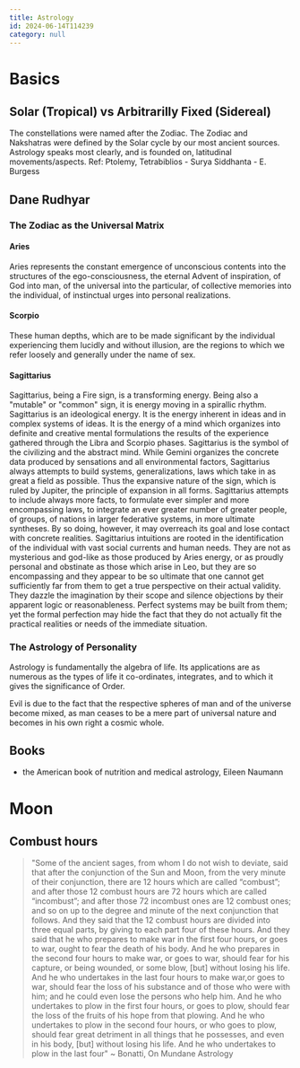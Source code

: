 ```yaml
---
title: Astrology
id: 2024-06-14T114239
category: null
---
```


# Basics

## Solar (Tropical) vs Arbitrarilly Fixed (Sidereal)

The constellations were named after the Zodiac. The Zodiac and Nakshatras were defined by the Solar cycle by our most ancient sources. Astrology speaks most clearly, and is founded on, latitudinal movements/aspects. Ref: Ptolemy, Tetrabiblios - Surya Siddhanta - E. Burgess

## Dane Rudhyar

### The Zodiac as the Universal Matrix

#### Aries

Aries represents the constant emergence of unconscious contents into the structures of the ego-consciousness, the eternal Advent of inspiration, of God into man, of the universal into the particular, of collective memories into the individual, of instinctual urges into personal realizations.

#### Scorpio

These human depths, which are to be made significant by the individual experiencing them lucidly and without illusion, are the regions to which we refer loosely and generally under the name of sex.

#### Sagittarius
Sagittarius, being a Fire sign, is a transforming energy. Being also a "mutable" or "common" sign, it is energy moving in a spirallic rhythm. Sagittarius is an ideological energy. It is the energy inherent in ideas and in complex systems of ideas. It is the energy of a mind which organizes into definite and creative mental formulations the results of the experience gathered through the Libra and Scorpio phases. Sagittarius is the symbol of the civilizing and the abstract mind. While Gemini organizes the concrete data produced by sensations and all environmental factors, Sagittarius always attempts to build systems, generalizations, laws which take in as great a field as possible. Thus the expansive nature of the sign, which is ruled by Jupiter, the principle of expansion in all forms. Sagittarius attempts to include always more facts, to formulate ever simpler and more encompassing laws, to integrate an ever greater number of greater people, of groups, of nations in larger federative systems, in more ultimate syntheses. By so doing, however, it may overreach its goal and lose contact with concrete realities. Sagittarius intuitions are rooted in the identification of the individual with vast social currents and human needs. They are not as mysterious and god-like as those produced by Aries energy, or as proudly personal and obstinate as those which arise in Leo, but they are so encompassing and they appear to be so ultimate that one cannot get sufficiently far from them to get a true perspective on their actual validity. They dazzle the imagination by their scope and silence objections by their apparent logic or reasonableness. Perfect systems may be built from them; yet the formal perfection may hide the fact that they do not actually fit the practical realities or needs of the immediate situation.


### The Astrology of Personality 

Astrology is fundamentally the algebra of life.
Its applications are as numerous as the types of life it co-ordinates, integrates, and to which it gives the significance of Order.

Evil is due to the fact that the respective spheres of man and of the universe become mixed, as man ceases to be a mere part of universal nature and becomes in his own right a cosmic whole.

## Books

- the American book of nutrition and medical astrology, Eileen Naumann

# Moon

## Combust hours

> "Some of the ancient sages, from whom I do not wish to deviate, said
> that after the conjunction of the Sun and Moon, from the very minute
> of their conjunction, there are 12 hours which are called “combust”;
> and after those 12 combust hours are 72 hours which are called
> “incombust”; and after those 72 incombust ones are 12 combust ones;
> and so on up to the degree and minute of the next conjunction that
> follows. And they said that the 12 combust hours are divided into
> three equal parts, by giving to each part four of these hours. And
> they said that he who prepares to make war in the first four hours, or
> goes to war, ought to fear the death of his body. And he who prepares
> in the second four hours to make war, or goes to war, should fear for
> his capture, or being wounded, or some blow, [but] without losing his
> life. And he who undertakes in the last four hours to make war,or goes
> to war, should fear the loss of his substance and of those who were
> with him; and he could even lose the persons who help him. And he who
> undertakes to plow in the first four hours, or goes to plow, should
> fear the loss of the fruits of his hope from that plowing. And he who
> undertakes to plow in the second four hours, or who goes to plow,
> should fear great detriment in all things that he possesses, and even
> in his body, [but] without losing his life. And he who undertakes to
> plow in the last four"
> ~ Bonatti, On Mundane Astrology
